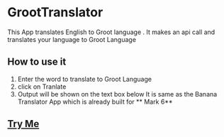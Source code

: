 # GrootTranslator
This App translates  English to Groot language . It makes an api call and translates your language to Groot Language
## How to use it
1. Enter the word to translate to Groot Language
2. click on Tranlate
3. Output will be shown on the text box below
It is same as the Banana Translator App which is already built for ** Mark 6**

## [Try Me](https://hellogroot.netlify.app/)
